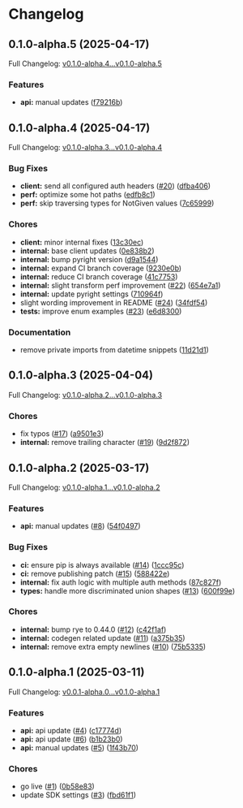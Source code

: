 # Changelog

## 0.1.0-alpha.5 (2025-04-17)

Full Changelog: [v0.1.0-alpha.4...v0.1.0-alpha.5](https://github.com/sullyai/sullyai-python/compare/v0.1.0-alpha.4...v0.1.0-alpha.5)

### Features

* **api:** manual updates ([f79216b](https://github.com/sullyai/sullyai-python/commit/f79216bdd6008821b3999786b7981e628b60e443))

## 0.1.0-alpha.4 (2025-04-17)

Full Changelog: [v0.1.0-alpha.3...v0.1.0-alpha.4](https://github.com/sullyai/sullyai-python/compare/v0.1.0-alpha.3...v0.1.0-alpha.4)

### Bug Fixes

* **client:** send all configured auth headers ([#20](https://github.com/sullyai/sullyai-python/issues/20)) ([dfba406](https://github.com/sullyai/sullyai-python/commit/dfba406bf81aab6de85671f7a43917bcf3f51a3a))
* **perf:** optimize some hot paths ([edfb8c1](https://github.com/sullyai/sullyai-python/commit/edfb8c1a69b0539b4a3a5fe10bea8f9528e579d6))
* **perf:** skip traversing types for NotGiven values ([7c65999](https://github.com/sullyai/sullyai-python/commit/7c65999995d97828971b73c1ec16f40df575af23))


### Chores

* **client:** minor internal fixes ([13c30ec](https://github.com/sullyai/sullyai-python/commit/13c30ec08268481f4185ef550e3f900f26ebe980))
* **internal:** base client updates ([0e838b2](https://github.com/sullyai/sullyai-python/commit/0e838b2193187b81ccf3e937dbe63a8f6595341f))
* **internal:** bump pyright version ([d9a1544](https://github.com/sullyai/sullyai-python/commit/d9a1544a1614f8c720322989e432119e2743ce42))
* **internal:** expand CI branch coverage ([9230e0b](https://github.com/sullyai/sullyai-python/commit/9230e0b69b429ffdaa501dc0631e5ca05c7e4150))
* **internal:** reduce CI branch coverage ([41c7753](https://github.com/sullyai/sullyai-python/commit/41c7753a24ae6cc6f427ab5a45bdf413d4535e05))
* **internal:** slight transform perf improvement ([#22](https://github.com/sullyai/sullyai-python/issues/22)) ([654e7a1](https://github.com/sullyai/sullyai-python/commit/654e7a1f26429787401ee17e42605ecdc96ea152))
* **internal:** update pyright settings ([710964f](https://github.com/sullyai/sullyai-python/commit/710964f01c5dc1acdbe3716737ad5c518a89cdf9))
* slight wording improvement in README ([#24](https://github.com/sullyai/sullyai-python/issues/24)) ([34fdf54](https://github.com/sullyai/sullyai-python/commit/34fdf545225208c6bcbd686f031b1e33cf6bd811))
* **tests:** improve enum examples ([#23](https://github.com/sullyai/sullyai-python/issues/23)) ([e6d8300](https://github.com/sullyai/sullyai-python/commit/e6d8300119ae8f9112f12c1ca59dc30a58fc9a48))


### Documentation

* remove private imports from datetime snippets ([11d21d1](https://github.com/sullyai/sullyai-python/commit/11d21d11679ca613ee3eacbb6ab63beb701992f2))

## 0.1.0-alpha.3 (2025-04-04)

Full Changelog: [v0.1.0-alpha.2...v0.1.0-alpha.3](https://github.com/sullyai/sullyai-python/compare/v0.1.0-alpha.2...v0.1.0-alpha.3)

### Chores

* fix typos ([#17](https://github.com/sullyai/sullyai-python/issues/17)) ([a9501e3](https://github.com/sullyai/sullyai-python/commit/a9501e3d767d6c51a26e769c9e57f017d97712e9))
* **internal:** remove trailing character ([#19](https://github.com/sullyai/sullyai-python/issues/19)) ([9d2f872](https://github.com/sullyai/sullyai-python/commit/9d2f872f8651d30a26df4344b6864dab592c1558))

## 0.1.0-alpha.2 (2025-03-17)

Full Changelog: [v0.1.0-alpha.1...v0.1.0-alpha.2](https://github.com/sullyai/sullyai-python/compare/v0.1.0-alpha.1...v0.1.0-alpha.2)

### Features

* **api:** manual updates ([#8](https://github.com/sullyai/sullyai-python/issues/8)) ([54f0497](https://github.com/sullyai/sullyai-python/commit/54f04979e0e876fe190fadfe68bb8cecd6237a72))


### Bug Fixes

* **ci:** ensure pip is always available ([#14](https://github.com/sullyai/sullyai-python/issues/14)) ([1ccc95c](https://github.com/sullyai/sullyai-python/commit/1ccc95cf1670b34f962f0b6958f767161d3fdcac))
* **ci:** remove publishing patch ([#15](https://github.com/sullyai/sullyai-python/issues/15)) ([588422e](https://github.com/sullyai/sullyai-python/commit/588422e4b4b9fc1aab561ea746aa7f33e72dbb1f))
* **internal:** fix auth logic with multiple auth methods ([87c827f](https://github.com/sullyai/sullyai-python/commit/87c827f116450eeb00d8403e63ebabcd9480aa84))
* **types:** handle more discriminated union shapes ([#13](https://github.com/sullyai/sullyai-python/issues/13)) ([600f99e](https://github.com/sullyai/sullyai-python/commit/600f99e19f925090e1c84a84b5924dbf042949a5))


### Chores

* **internal:** bump rye to 0.44.0 ([#12](https://github.com/sullyai/sullyai-python/issues/12)) ([c42f1af](https://github.com/sullyai/sullyai-python/commit/c42f1afce0777f34dcbafb05945f36f1a3c147b3))
* **internal:** codegen related update ([#11](https://github.com/sullyai/sullyai-python/issues/11)) ([a375b35](https://github.com/sullyai/sullyai-python/commit/a375b35378ff93d9fad2c10b15f4f95c82931f2e))
* **internal:** remove extra empty newlines ([#10](https://github.com/sullyai/sullyai-python/issues/10)) ([75b5335](https://github.com/sullyai/sullyai-python/commit/75b5335faab4995df79c5a210d7a6cb7dc0565c1))

## 0.1.0-alpha.1 (2025-03-11)

Full Changelog: [v0.0.1-alpha.0...v0.1.0-alpha.1](https://github.com/sullyai/sullyai-python/compare/v0.0.1-alpha.0...v0.1.0-alpha.1)

### Features

* **api:** api update ([#4](https://github.com/sullyai/sullyai-python/issues/4)) ([c17774d](https://github.com/sullyai/sullyai-python/commit/c17774da22f1390cf4abb6545b54d46c65565da8))
* **api:** api update ([#6](https://github.com/sullyai/sullyai-python/issues/6)) ([b1b23b0](https://github.com/sullyai/sullyai-python/commit/b1b23b061e778fa80846e7c2fb400c72c14f1b67))
* **api:** manual updates ([#5](https://github.com/sullyai/sullyai-python/issues/5)) ([1f43b70](https://github.com/sullyai/sullyai-python/commit/1f43b70f4900c587c41cf6baa2da5d77ae519062))


### Chores

* go live ([#1](https://github.com/sullyai/sullyai-python/issues/1)) ([0b58e83](https://github.com/sullyai/sullyai-python/commit/0b58e833a7d5d818b0f21d6c206c476affdb0056))
* update SDK settings ([#3](https://github.com/sullyai/sullyai-python/issues/3)) ([fbd61f1](https://github.com/sullyai/sullyai-python/commit/fbd61f12cb82075dab7772cf44e09b408c0b5ead))
